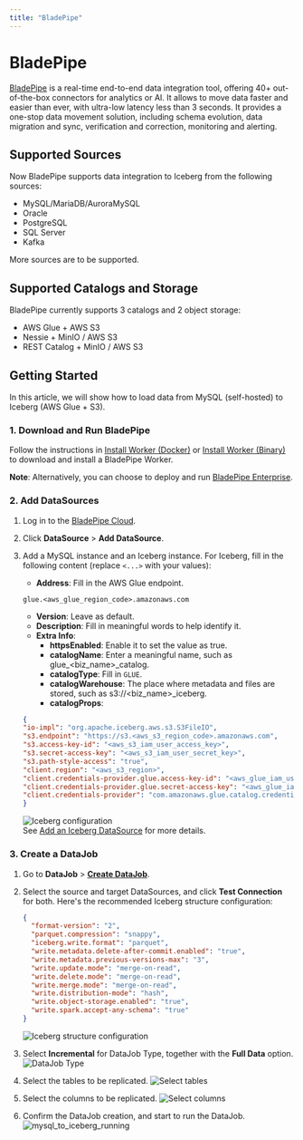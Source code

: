 ```yaml
---
title: "BladePipe"
---
```

<!--
 - Licensed to the Apache Software Foundation (ASF) under one or more
 - contributor license agreements.  See the NOTICE file distributed with
 - this work for additional information regarding copyright ownership.
 - The ASF licenses this file to You under the Apache License, Version 2.0
 - (the "License"); you may not use this file except in compliance with
 - the License.  You may obtain a copy of the License at
 -
 -   http://www.apache.org/licenses/LICENSE-2.0
 -
 - Unless required by applicable law or agreed to in writing, software
 - distributed under the License is distributed on an "AS IS" BASIS,
 - WITHOUT WARRANTIES OR CONDITIONS OF ANY KIND, either express or implied.
 - See the License for the specific language governing permissions and
 - limitations under the License.
 -->

# BladePipe

[BladePipe](https://www.bladepipe.com/) is a real-time end-to-end data integration tool, offering 40+ out-of-the-box connectors for analytics or AI. It allows to move data faster and easier than ever, with ultra-low latency less than 3 seconds. It provides a one-stop data movement solution, including schema evolution, data migration and sync, verification and correction, monitoring and alerting.

## Supported Sources

Now BladePipe supports data integration to Iceberg from the following sources:

- MySQL/MariaDB/AuroraMySQL
- Oracle
- PostgreSQL
- SQL Server
- Kafka

More sources are to be supported.

## Supported Catalogs and Storage

BladePipe currently supports 3 catalogs and 2 object storage:

- AWS Glue + AWS S3
- Nessie + MinIO / AWS S3
- REST Catalog + MinIO / AWS S3


## Getting Started

In this article, we will show how to load data from MySQL (self-hosted) to Iceberg (AWS Glue + S3).

### 1. Download and Run BladePipe

Follow the instructions in [Install Worker (Docker)](https://doc.bladepipe.com/productOP/byoc/installation/install_worker_docker) or [Install Worker (Binary)](https://doc.bladepipe.com/productOP/byoc/installation/install_worker_binary) to download and install a BladePipe Worker.

**Note**: Alternatively, you can choose to deploy and run [BladePipe Enterprise](https://doc.bladepipe.com/productOP/onPremise/installation/install_all_in_one_binary).

### 2. Add DataSources

1. Log in to the [BladePipe Cloud](https://cloud.bladepipe.com).
2. Click **DataSource** > **Add DataSource**.
3. Add a MySQL instance and an Iceberg instance. For Iceberg, fill in the following content (replace `<...>` with your values):
    - **Address**: Fill in the AWS Glue endpoint.
    
    ```text
    glue.<aws_glue_region_code>.amazonaws.com
    ```
    
    - **Version**: Leave as default.
    - **Description**: Fill in meaningful words to help identify it.
    - **Extra Info**:
        - **httpsEnabled**: Enable it to set the value as true.
        - **catalogName**: Enter a meaningful name, such as glue_<biz_name>_catalog.
        - **catalogType**: Fill in `GLUE`.
        - **catalogWarehouse**: The place where metadata and files are stored, such as s3://<biz_name>_iceberg.
        - **catalogProps**:

    ```json
    {
    "io-impl": "org.apache.iceberg.aws.s3.S3FileIO",
    "s3.endpoint": "https://s3.<aws_s3_region_code>.amazonaws.com",
    "s3.access-key-id": "<aws_s3_iam_user_access_key>",
    "s3.secret-access-key": "<aws_s3_iam_user_secret_key>",
    "s3.path-style-access": "true",
    "client.region": "<aws_s3_region>",
    "client.credentials-provider.glue.access-key-id": "<aws_glue_iam_user_access_key>",
    "client.credentials-provider.glue.secret-access-key": "<aws_glue_iam_user_secret_key>",
    "client.credentials-provider": "com.amazonaws.glue.catalog.credentials.GlueAwsCredentialsProvider"
    }
    ```

    ![Iceberg configuration](https://doc.bladepipe.com/assets/images/1-afd4d16b1739f59151ceb30d6189cfc4.png)   
    See [Add an Iceberg DataSource](https://doc.bladepipe.com/dataMigrationAndSync/datasource_func/Iceberg/props_for_iceberg_ds) for more details.

### 3. Create a DataJob

1. Go to **DataJob** > [**Create DataJob**](https://doc.bladepipe.com/operation/job_manage/create_job/create_full_incre_task).
2. Select the source and target DataSources, and click **Test Connection** for both. Here's the recommended Iceberg structure configuration:  
   
   ```json
   {
     "format-version": "2",
     "parquet.compression": "snappy",
     "iceberg.write.format": "parquet",
     "write.metadata.delete-after-commit.enabled": "true",
     "write.metadata.previous-versions-max": "3",
     "write.update.mode": "merge-on-read",
     "write.delete.mode": "merge-on-read",
     "write.merge.mode": "merge-on-read",
     "write.distribution-mode": "hash",
     "write.object-storage.enabled": "true",
     "write.spark.accept-any-schema": "true"
   }
   ```
   
   ![Iceberg structure configuration](https://doc.bladepipe.com/assets/images/2-e436c11d029481dc58c5a86d17a2fc7b.png)

3. Select **Incremental** for DataJob Type, together with the **Full Data** option.
  ![DataJob Type](https://doc.bladepipe.com/assets/images/3-aaf4ce14be8ce88cbcdb85c426ceab33.png)

4. Select the tables to be replicated.
  ![Select tables](https://doc.bladepipe.com/assets/images/4-a04b97e30e5784d7159c6a90e948cdbd.png)

5. Select the columns to be replicated.
  ![Select columns](https://media.licdn.com/dms/image/v2/D5612AQFBsiFdkGVeqg/article-inline_image-shrink_1500_2232/B56ZcV9LnIHoAU-/0/1748420052594?e=1757548800&v=beta&t=Fti1XONv402KnO6Zth8Z4-Og-CZgrnUoJAa_p5-kpKw)

6. Confirm the DataJob creation, and start to run the DataJob.
  ![mysql_to_iceberg_running](https://doc.bladepipe.com/assets/images/6-3a09842159318f4b02a02b13b575f071.png)
